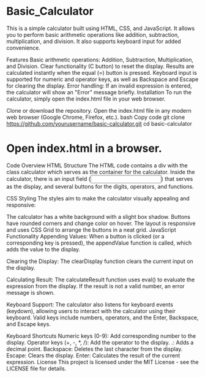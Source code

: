 # Basic_Calculator
This is a simple calculator built using HTML, CSS, and JavaScript. It allows you to perform basic arithmetic operations like addition, subtraction, multiplication, and division. It also supports keyboard input for added convenience.

Features
Basic arithmetic operations: Addition, Subtraction, Multiplication, and Division.
Clear functionality (C button) to reset the display.
Results are calculated instantly when the equal (=) button is pressed.
Keyboard input is supported for numeric and operator keys, as well as Backspace and Escape for clearing the display.
Error handling: If an invalid expression is entered, the calculator will show an "Error" message briefly.
Installation
To run the calculator, simply open the index.html file in your web browser.

Clone or download the repository.
Open the index.html file in any modern web browser (Google Chrome, Firefox, etc.).
bash
Copy code
git clone https://github.com/yourusername/basic-calculator.git
cd basic-calculator
# Open index.html in a browser.
Code Overview
HTML Structure
The HTML code contains a div with the class calculator which serves as the container for the calculator. Inside the calculator, there is an input field (<input>) that serves as the display, and several buttons for the digits, operators, and functions.

CSS Styling
The styles aim to make the calculator visually appealing and responsive:

The calculator has a white background with a slight box shadow.
Buttons have rounded corners and change color on hover.
The layout is responsive and uses CSS Grid to arrange the buttons in a neat grid.
JavaScript Functionality
Appending Values: When a button is clicked (or a corresponding key is pressed), the appendValue function is called, which adds the value to the display.

Clearing the Display: The clearDisplay function clears the current input on the display.

Calculating Result: The calculateResult function uses eval() to evaluate the expression from the display. If the result is not a valid number, an error message is shown.

Keyboard Support: The calculator also listens for keyboard events (keydown), allowing users to interact with the calculator using their keyboard. Valid keys include numbers, operators, and the Enter, Backspace, and Escape keys.

Keyboard Shortcuts
Numeric keys (0-9): Add corresponding number to the display.
Operator keys (+, -, *, /): Add the operator to the display.
.: Adds a decimal point.
Backspace: Deletes the last character from the display.
Escape: Clears the display.
Enter: Calculates the result of the current expression.
License
This project is licensed under the MIT License - see the LICENSE file for details.
